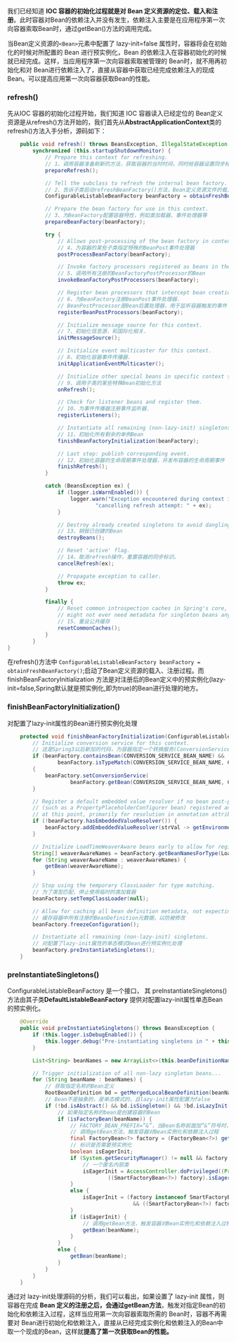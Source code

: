 我们已经知道 **IOC 容器的初始化过程就是对 Bean 定义资源的定位、载入和注册**。此时容器对Bean的依赖注入并没有发生，依赖注入主要是在应用程序第一次向容器索取Bean时，通过getBean()方法的调用完成。

当Bean定义资源的`<Bean>`元素中配置了 lazy-init=false 属性时，容器将会在初始化的时候对所配置的 Bean 进行预实例化，Bean 的依赖注入在容器初始化的时候就已经完成。这样，当应用程序第一次向容器索取被管理的 Bean时，就不用再初始化和对 Bean进行依赖注入了，直接从容器中获取已经完成依赖注入的现成Bean。可以提高应用第一次向容器获取Bean的性能。

### refresh()

先从IOC 容器的初始化过程开始，我们知道 IOC 容器读入已经定位的 Bean定义资源是从refresh()方法开始的，我们首先从**AbstractApplicationContext**类的refresh()方法入手分析，源码如下：

```java
	public void refresh() throws BeansException, IllegalStateException {
		synchronized (this.startupShutdownMonitor) {
			// Prepare this context for refreshing.
			// 1、调用容器准备刷新的方法，获取容器的当时时间，同时给容器设置同步标识
			prepareRefresh();

			// Tell the subclass to refresh the internal bean factory.
			// 2、告诉子类启动refreshBeanFactory()方法，Bean定义资源文件的载入从子类的refreshBeanFactory()方法启动
			ConfigurableListableBeanFactory beanFactory = obtainFreshBeanFactory();

			// Prepare the bean factory for use in this context.
			// 3、为BeanFactory配置容器特性，例如类加载器、事件处理器等
			prepareBeanFactory(beanFactory);

			try {
				// Allows post-processing of the bean factory in context subclasses.
				// 4、为容器的某些子类指定特殊的BeanPost事件处理器
				postProcessBeanFactory(beanFactory);

				// Invoke factory processors registered as beans in the context.
				// 5、调用所有注册的BeanFactoryPostProcessor的Bean
				invokeBeanFactoryPostProcessors(beanFactory);

				// Register bean processors that intercept bean creation.
				// 6、为BeanFactory注册BeanPost事件处理器.
				// BeanPostProcessor是Bean后置处理器，用于监听容器触发的事件
				registerBeanPostProcessors(beanFactory);

				// Initialize message source for this context.
				// 7、初始化信息源，和国际化相关.
				initMessageSource();

				// Initialize event multicaster for this context.
				// 8、初始化容器事件传播器.
				initApplicationEventMulticaster();

				// Initialize other special beans in specific context subclasses.
				// 9、调用子类的某些特殊Bean初始化方法
				onRefresh();

				// Check for listener beans and register them.
				// 10、为事件传播器注册事件监听器.
				registerListeners();

				// Instantiate all remaining (non-lazy-init) singletons.
				// 11、初始化所有剩余的单例Bean
				finishBeanFactoryInitialization(beanFactory);

				// Last step: publish corresponding event.
				// 12、初始化容器的生命周期事件处理器，并发布容器的生命周期事件
				finishRefresh();
			}

			catch (BeansException ex) {
				if (logger.isWarnEnabled()) {
					logger.warn("Exception encountered during context initialization - " +
							"cancelling refresh attempt: " + ex);
				}

				// Destroy already created singletons to avoid dangling resources.
				// 13、销毁已创建的Bean
				destroyBeans();

				// Reset 'active' flag.
				// 14、取消refresh操作，重置容器的同步标识。
				cancelRefresh(ex);

				// Propagate exception to caller.
				throw ex;
			}

			finally {
				// Reset common introspection caches in Spring's core, since we
				// might not ever need metadata for singleton beans anymore...
				// 15、重设公共缓存
				resetCommonCaches();
			}
		}
}
```
在refresh()方法中 `ConfigurableListableBeanFactory beanFactory = obtainFreshBeanFactory()`;启动了Bean定义资源的载入、注册过程。而 finishBeanFactoryInitialization 方法是对注册后的Bean定义中的预实例化(lazy-init=false,Spring默认就是预实例化,即为true)的Bean进行处理的地方。

### finishBeanFactoryInitialization()

对配置了lazy-init属性的Bean进行预实例化处理

```java
	protected void finishBeanFactoryInitialization(ConfigurableListableBeanFactory beanFactory) {
		// Initialize conversion service for this context.
		// 这是Spring3以后新加的代码，为容器指定一个转换服务(ConversionService)，在对某些Bean属性进行转换时使用
		if (beanFactory.containsBean(CONVERSION_SERVICE_BEAN_NAME) &&
				beanFactory.isTypeMatch(CONVERSION_SERVICE_BEAN_NAME, ConversionService.class)) 
        {
			beanFactory.setConversionService(
					beanFactory.getBean(CONVERSION_SERVICE_BEAN_NAME, ConversionService.class));
		}

		// Register a default embedded value resolver if no bean post-processor
		// (such as a PropertyPlaceholderConfigurer bean) registered any before:
		// at this point, primarily for resolution in annotation attribute values.
		if (!beanFactory.hasEmbeddedValueResolver()) {
			beanFactory.addEmbeddedValueResolver(strVal -> getEnvironment().resolvePlaceholders(strVal));
		}

		// Initialize LoadTimeWeaverAware beans early to allow for registering their transformers early.
		String[] weaverAwareNames = beanFactory.getBeanNamesForType(LoadTimeWeaverAware.class, false, false);
		for (String weaverAwareName : weaverAwareNames) {
			getBean(weaverAwareName);
		}

		// Stop using the temporary ClassLoader for type matching.
		// 为了类型匹配，停止使用临时的类加载器
		beanFactory.setTempClassLoader(null);

		// Allow for caching all bean definition metadata, not expecting further changes.
		// 缓存容器中所有注册的BeanDefinition元数据，以防被修改
		beanFactory.freezeConfiguration();

		// Instantiate all remaining (non-lazy-init) singletons.
		// 对配置了lazy-init属性的单态模式Bean进行预实例化处理
		beanFactory.preInstantiateSingletons();
	}
```

### preInstantiateSingletons()

ConfigurableListableBeanFactory 是一个接口， 其 preInstantiateSingletons()方法由其子类**DefaultListableBeanFactory** 提供对配置lazy-init属性单态Bean的预实例化。

```java
	@Override
	public void preInstantiateSingletons() throws BeansException {
		if (this.logger.isDebugEnabled()) {
			this.logger.debug("Pre-instantiating singletons in " + this);
		}

		List<String> beanNames = new ArrayList<>(this.beanDefinitionNames);

		// Trigger initialization of all non-lazy singleton beans...
		for (String beanName : beanNames) {
			// 获取指定名称的Bean定义
			RootBeanDefinition bd = getMergedLocalBeanDefinition(beanName);
			// Bean不是抽象的，是单态模式的，且lazy-init属性配置为false
			if (!bd.isAbstract() && bd.isSingleton() && !bd.isLazyInit()) {
				// 如果指定名称的bean是创建容器的Bean
				if (isFactoryBean(beanName)) {
					// FACTORY_BEAN_PREFIX=”&”，当Bean名称前面加”&”符号时，获取的是产生容器对象本身，而不是容器产生的Bean.
					// 调用getBean方法，触发容器对Bean实例化和依赖注入过程
					final FactoryBean<?> factory = (FactoryBean<?>) getBean(FACTORY_BEAN_PREFIX + beanName);
					// 标识是否需要预实例化
					boolean isEagerInit;
					if (System.getSecurityManager() != null && factory instanceof SmartFactoryBean) {
						// 一个匿名内部类
						isEagerInit = AccessController.doPrivileged((PrivilegedAction<Boolean>)() ->
								((SmartFactoryBean<?>) factory).isEagerInit(),getAccessControlContext());
					}
					else {
						isEagerInit = (factory instanceof SmartFactoryBean 
										&& ((SmartFactoryBean<?>) factory).isEagerInit());
					}
					if (isEagerInit) {
						// 调用getBean方法，触发容器对Bean实例化和依赖注入过程
						getBean(beanName);
					}
				}
				else {
					getBean(beanName);
				}
			}
		}
	}
```

通过对 lazy-init处理源码的分析，我们可以看出，如果设置了 lazy-init 属性，则容器在完成 **Bean 定义的注册之后，会通过getBean方法**，触发对指定Bean的初始化和依赖注入过程，这样当应用第一次向容器索取所需的 Bean时，容器不再需要对 Bean进行初始化和依赖注入，直接从已经完成实例化和依赖注入的Bean中取一个现成的Bean，这样就**提高了第一次获取Bean的性能。** 




